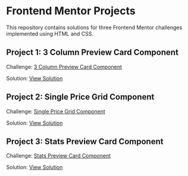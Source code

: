 # Frontend Mentor Projects

This repository contains solutions for three Frontend Mentor challenges implemented using HTML and CSS.

## Project 1: 3 Column Preview Card Component

Challenge: [3 Column Preview Card Component](https://www.frontendmentor.io/challenges/3column-preview-card-component-pH92eAR2-)

Solution: [View Solution](https://github.com/Eve-SatOrU/project/tree/main/3-column-preview-card-component-main)

## Project 2: Single Price Grid Component

Challenge: [Single Price Grid Component](https://www.frontendmentor.io/challenges/single-price-grid-component-5ce41129d0ff452fec5abbbc)

Solution: [View Solution](https://github.com/Eve-SatOrU/project/tree/main/single-price-grid-component-master)

## Project 3: Stats Preview Card Component

Challenge: [Stats Preview Card Component](https://www.frontendmentor.io/challenges/stats-preview-card-component-8JqbgoU62)

Solution: [View Solution](https://github.com/Eve-SatOrU/project/tree/main/stats-preview-card-component-main)
